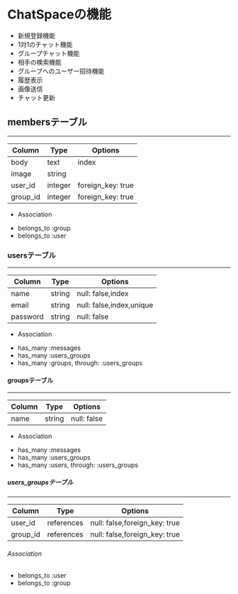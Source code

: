 # ChatSpaceの機能

* 新規登録機能
* 1対1のチャット機能
* グループチャット機能
* 相手の検索機能
* グループへのユーザー招待機能
* 履歴表示
* 画像送信
* チャット更新


## membersテーブル
------------------------

|Column|Type|Options|
|------|----|-------|
|body|text|index|
|image|string|
|user_id|integer|foreign_key: true|
|group_id|integer|foreign_key: true|

* Association
- belongs_to :group
- belongs_to :user


### usersテーブル
----------------------

|Column|Type|Options|
|------|----|-------|
|name|string|null: false,index|
|email|string|null: false,index,unique|
|password|string|null: false|

* Association
- has_many :messages
- has_many :users_groups
- has_many :groups, through: :users_groups


#### groupsテーブル
----------------------

|Column|Type|Options|
|------|----|-------|
|name|string|null: false|

* Association
- has_many :messages
- has_many :users_groups
- has_many :users, through: :users_groups


##### users_groupsテーブル
--------------------

|Column|Type|Options|
|------|----|-------|
|user_id|references|null: false,foreign_key: true|
|group_id|references|null: false,foreign_key: true|

###### Association
- belongs_to :user
- belongs_to :group
